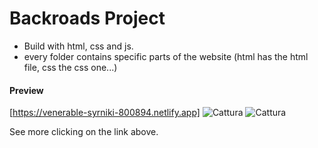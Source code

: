 # Backroads Project

- Build with html, css and js. 
- every folder contains specific parts of the website (html has the html file, css the css one...)

#### Preview
[https://venerable-syrniki-800894.netlify.app]
![Cattura](https://github.com/SuperBona/Backroads-project/assets/122936032/f72c338e-1015-42f3-bb99-15cc3da1f855)
![Cattura](https://github.com/SuperBona/Backroads-project/assets/122936032/323dd84d-aa7b-42f1-a32b-8089de95645c)

See more clicking on the link above. 
